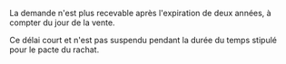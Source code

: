 La demande n'est plus recevable après l'expiration de deux années, à compter du jour de la vente.


Ce délai court et n'est pas suspendu pendant la durée du temps stipulé pour le pacte du rachat.

